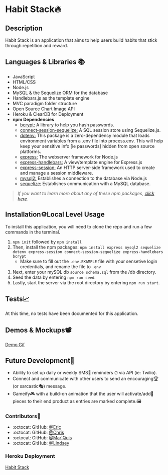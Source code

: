 # Habit Stack:fire:

## Description

Habit Stack is an application that aims to help users build habits that stick through repetition and reward.

## Languages & Libraries :books:

- JavaScript
- HTML/CSS
- Node.js
- MySQL & the Sequelize ORM for the database
- Handlebars.js as the template engine
- MVC paradigm folder structure
- Open Source Chart Image API
- Heroku & ClearDB for Deployment
- **npm Dependencies**
  - <ins>bcrypt:</ins> A library to help you hash passwords.
  - <ins>connect-session-sequelize:</ins> A SQL session store using Sequelize.js.
  - <ins>dotenv:</ins> This package is a zero-dependency module that loads environment variables from a .env file into process.env. This will help keep your sensitive info [ie passwords] hidden from open source platforms.
  - <ins>express:</ins> The webserver framework for Node.js
  - <ins>express-handlebars:</ins> A view/template engine for Express.js
  - <ins>express-session:</ins> An HTTP server-side framework used to create and manage a session middleware.
  - <ins>mysql2:</ins> Establishes a connection to the database via Node.js
  - <ins>sequelize:</ins> Establishes communication with a MySQL database.

> _If you want to learn more about any of these npm packages, [click here](https://www.npmjs.com/)._

## Installation:gear:Local Level Usage

To install this application, you will need to clone the repo and run a few commands in the terminal.

1. `npm init` followed by `npm install`
2. Then, install the npm packages: `npm install express mysql2 sequelize dotenv express-session connect-session-sequelize express-handlebars bcrypt `
   - Make sure to fill out the `.env.EXAMPLE` file with your sensetive login credentials, and rename the file to `.env`
3. Next, enter your mySQL db `source schema.sql` from the /db directory.
4. Seed the data by entering `npm run seed`.
5. Lastly, start the server via the root directory by entering `npm run start`.

## Tests:chart_with_upwards_trend:

At this time, no tests have been documented for this application.

## Demos & Mockups:film_projector:

[Demo Gif](https://duvirtfsfpt04-1b15042.slack.com/files/U03AD769WFK/F03TXQM95TK/document__6_.gif)

## Future Development:seedling:

- Ability to set up daily or weekly SMS:calling: reminders :alarm_clock: via API (ie: Twilio).
- Connect and communicate with other users to send an encouraging:trophy:(or sarcastic:performing_arts:) message.
- Gameify:video_game: with a build-on animation that the user will activate/add:jigsaw: pieces to their end product as entries are marked complete.:framed_picture:

### Contributors:mechanical_arm:

- :octocat: GitHub: [@Eric](https://github.com/yohuck)
- :octocat: GitHub: [@Chris](https://github.com/Vesuro30)
- :octocat: GitHub: [@Mar'Quis](https://github.com/MHubert91)
- :octocat: GitHub: [@Lindsey](https://github.com/lindsey-lansford)

### Heroku Deployment
[Habit Stack](https://habitstack.herokuapp.com/)
